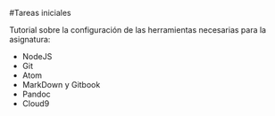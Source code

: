 #Tareas iniciales

Tutorial sobre la configuración de las herramientas necesarias para la asignatura:

* NodeJS
* Git
* Atom
* MarkDown y Gitbook
* Pandoc
* Cloud9
